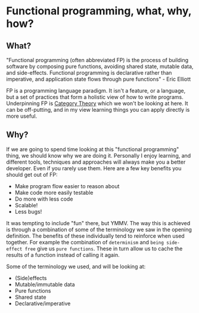 # Functional programming, what, why, how?

## What?
"Functional programming (often abbreviated FP) is the process of building software by composing pure functions, avoiding shared state, mutable data, and side-effects. Functional programming is declarative rather than imperative, and application state flows through pure functions" - Eric Elliott

FP is a programming language paradigm. It isn't a feature, or a language, but a set of practices that form a holistic view of how to write programs. Underpinning FP is [Category Theory](https://en.wikipedia.org/wiki/Category_theory) which we won't be looking at here. It can be off-putting, and in my view learning things you can apply directly is more useful.

## Why?
If we are going to spend time looking at this "functional programming" thing, we should know why we are doing it. Personally I enjoy learning, and different tools, techniques and approaches will always make you a better developer. Even if you rarely use them. Here are a few key benefits you should get out of FP:
- Make program flow easier to reason about
- Make code more easily testable
- Do more with less code
- Scalable!
- Less bugs!

It was tempting to include "fun" there, but YMMV. The way this is achieved is through a combination of some of the terminology we saw in the opening definition. The benefits of these individually tend to reinforce when used together. For example the combination of `determinism` and `being side-effect free` give us `pure functions`. These in turn allow us to cache the results of a function instead of calling it again.

Some of the terminology we used, and will be looking at:
- (Side)effects
- Mutable/immutable data
- Pure functions
- Shared state
- Declarative/imperative

